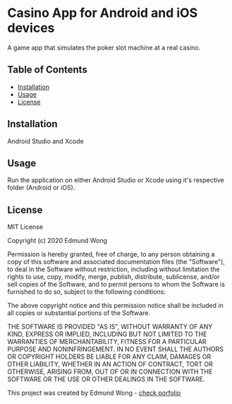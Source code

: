 # Casino App for Android and iOS devices
A game app that simulates the poker slot machine at a real casino.

## Table of Contents
* [Installation](#installation)
* [Usage](#usage)
* [License](#license)


## Installation
Android Studio and Xcode

## Usage
Run the application on either Android Studio or Xcode using it's respective folder (Android or iOS).

## License
MIT License

Copyright (c) 2020 Edmund Wong

Permission is hereby granted, free of charge, to any person obtaining a copy
of this software and associated documentation files (the "Software"), to deal
in the Software without restriction, including without limitation the rights
to use, copy, modify, merge, publish, distribute, sublicense, and/or sell
copies of the Software, and to permit persons to whom the Software is
furnished to do so, subject to the following conditions:

The above copyright notice and this permission notice shall be included in all
copies or substantial portions of the Software.

THE SOFTWARE IS PROVIDED "AS IS", WITHOUT WARRANTY OF ANY KIND, EXPRESS OR
IMPLIED, INCLUDING BUT NOT LIMITED TO THE WARRANTIES OF MERCHANTABILITY,
FITNESS FOR A PARTICULAR PURPOSE AND NONINFRINGEMENT. IN NO EVENT SHALL THE
AUTHORS OR COPYRIGHT HOLDERS BE LIABLE FOR ANY CLAIM, DAMAGES OR OTHER
LIABILITY, WHETHER IN AN ACTION OF CONTRACT, TORT OR OTHERWISE, ARISING FROM,
OUT OF OR IN CONNECTION WITH THE SOFTWARE OR THE USE OR OTHER DEALINGS IN THE
SOFTWARE.

This project was created by Edmund Wong - [check porfolio](https://wesycool.github.io/portfolio/)